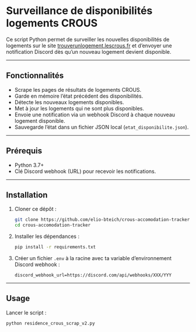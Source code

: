 # Surveillance de disponibilités logements CROUS

Ce script Python permet de surveiller les nouvelles disponibilités de logements sur le site [trouverunlogement.lescrous.fr](https://trouverunlogement.lescrous.fr) et d’envoyer une notification Discord dès qu’un nouveau logement devient disponible.

---

## Fonctionnalités

- Scrape les pages de résultats de logements CROUS.
- Garde en mémoire l’état précédent des disponibilités.
- Détecte les nouveaux logements disponibles.
- Met à jour les logements qui ne sont plus disponibles.
- Envoie une notification via un webhook Discord à chaque nouveau logement disponible.
- Sauvegarde l’état dans un fichier JSON local (`etat_disponibilite.json`).

---

## Prérequis

- Python 3.7+
- Clé Discord webhook (URL) pour recevoir les notifications.

---

## Installation

1. Cloner ce dépôt :
    ```bash
    git clone https://github.com/elio-bteich/crous-accomodation-tracker.git
    cd crous-accomodation-tracker
    ```

2. Installer les dépendances :
    ```bash
    pip install -r requirements.txt
    ```

3. Créer un fichier `.env` à la racine avec ta variable d’environnement Discord webhook :
    ```
    discord_webhook_url=https://discord.com/api/webhooks/XXX/YYY
    ```

---

## Usage

Lancer le script :
```bash
python residence_crous_scrap_v2.py
